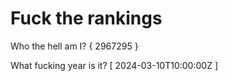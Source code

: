 # Fuck the rankings

Who the hell am I?
{ 2967295 }

What fucking year is it?
[ 2024-03-10T10:00:00Z ]
